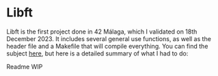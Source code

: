 # Libft
Libft is the first project done in 42 Málaga, which I validated on 18th December 2023. It includes several general use functions, as well as the header file and a Makefile that will compile everything. You can find the subject <a href="https://github.com/rphlr/42-Subjects/blob/main/common-core/libft/en.subject.pdf">here</a>, but here is a detailed summary of what I had to do:

Readme WIP
